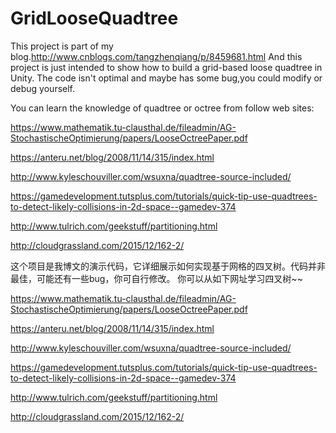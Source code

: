 # GridLooseQuadtree
  This project is part of my blog.http://www.cnblogs.com/tangzhenqiang/p/8459681.html
  And this project is just intended to show how to build a grid-based loose quadtree in Unity.
  The code isn't optimal and maybe has some bug,you could modify or debug yourself.
  
  You can learn the knowledge of quadtree or octree from follow web sites:
  
  https://www.mathematik.tu-clausthal.de/fileadmin/AG-StochastischeOptimierung/papers/LooseOctreePaper.pdf
  
  https://anteru.net/blog/2008/11/14/315/index.html
  
  http://www.kyleschouviller.com/wsuxna/quadtree-source-included/
  
  https://gamedevelopment.tutsplus.com/tutorials/quick-tip-use-quadtrees-to-detect-likely-collisions-in-2d-space--gamedev-374
  
  http://www.tulrich.com/geekstuff/partitioning.html
  
  http://cloudgrassland.com/2015/12/162-2/
  
  
  这个项目是我博文的演示代码，它详细展示如何实现基于网格的四叉树。代码并非最佳，可能还有一些bug，你可自行修改。
  你可以从如下网址学习四叉树~~
  
  https://www.mathematik.tu-clausthal.de/fileadmin/AG-StochastischeOptimierung/papers/LooseOctreePaper.pdf
  
  https://anteru.net/blog/2008/11/14/315/index.html
  
  http://www.kyleschouviller.com/wsuxna/quadtree-source-included/
  
  https://gamedevelopment.tutsplus.com/tutorials/quick-tip-use-quadtrees-to-detect-likely-collisions-in-2d-space--gamedev-374
  
  http://www.tulrich.com/geekstuff/partitioning.html
  
  http://cloudgrassland.com/2015/12/162-2/
  
  
